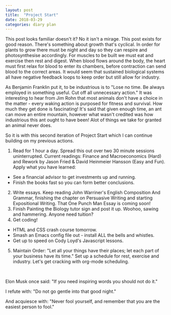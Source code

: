 ```yaml
---
layout: post
title:  "Project Start"
date: 2018-03-29
categories: diary plan
---
```


This post looks familiar doesn't it? No it isn't a mirage. This post exists for good reason. There's something about growth that's cyclical. In order for plants to grow there must be night and day so they can respire and photosynthesise accordingly. For muscles to be built we must eat and exercise then rest and digest. When blood flows around the body, the heart must first relax for blood to enter its chambers, before contraction can send blood to the correct areas. It would seem that sustained biological systems all have negative feedback loops to keep order but still allow for industry.

As Benjamin Franklin put it, to be industrious is to "Lose no time. Be always employed in something useful. Cut off all unnecessary action." It was interesting to hear from Jim Rohn that most animals don't have a choice in the matter - every waking action is purposed for fitness and survival. How much they get done is fascinating! It's said that given enough time, an ant can move an entire mountain, however what wasn't credited was how industrious this ant ought to have been! Alot of things we take for granted an animal never does.

So it is with this second iteration of Project Start which I can continue building on my previous actions.

1. Read for 1 hour a day. Spread this out over two 30 minute sessions uninterrupted. Current readings: Finance and Macroeconomics (Hard) and Rework by Jason Fried & David Heinmeier Hansson (Easy and Fun). Apply what you have learned:
  - See a financial advisor to get investments up and running.
  - Finish the books fast so you can form better conclusions.
2. Write essays. Keep reading John Warriner's English Composition And Grammar, finishing the chapter on Persuasive Writing and starting Expositional Writing. That One Punch Man Essay is coming soon!
3. Finish Painting the Biology tutor sign and post it up. Woohoo, sawing and hammering. Anyone need tuition?
4. Get coding!
  - HTML and CSS crash course tomorrow.
  - Smash an Emacs config file out - install ALL the bells and whistles.
  - Get up to speed on Cody Loyd's Javascript lessons.
5. Maintain Order: "Let all your things have their places; let each part of your business have its time." Set up a schedule for rest, exercise and industry. Let's get cracking with org-mode scheduling.

<br>

Elon Musk once said: "If you need inspiring words you should not do it."

I refute with: "Do not go gentle into that good night."

And acquiesce with: "Never fool yourself, and remember that you are the easiest person to fool."
